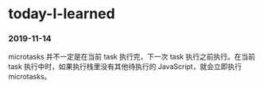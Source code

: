 # today-I-learned

### 2019-11-14
microtasks 并不一定是在当前 task 执行完，下一次 task 执行之前执行。在当前 task 执行中时，如果执行栈里没有其他待执行的 JavaScript，就会立即执行 microtasks。
